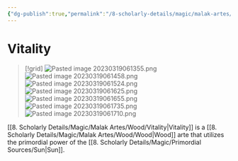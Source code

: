 ```yaml
---
{"dg-publish":true,"permalink":"/8-scholarly-details/magic/malak-artes/wood/vitality/","noteIcon":""}
---
```


# Vitality

>[!grid]
>![Pasted image 20230319061355.png](/img/user/x.%20Assets/Attachments/Pasted%20image%2020230319061355.png)
>![Pasted image 20230319061458.png](/img/user/x.%20Assets/Attachments/Pasted%20image%2020230319061458.png)
>![Pasted image 20230319061524.png](/img/user/x.%20Assets/Attachments/Pasted%20image%2020230319061524.png)
>![Pasted image 20230319061625.png](/img/user/x.%20Assets/Attachments/Pasted%20image%2020230319061625.png)
>![Pasted image 20230319061655.png](/img/user/x.%20Assets/Attachments/Pasted%20image%2020230319061655.png)
>![Pasted image 20230319061735.png](/img/user/x.%20Assets/Attachments/Pasted%20image%2020230319061735.png)
>![Pasted image 20230319061710.png](/img/user/x.%20Assets/Attachments/Pasted%20image%2020230319061710.png)

[[8. Scholarly Details/Magic/Malak Artes/Wood/Vitality\|Vitality]] is a [[8. Scholarly Details/Magic/Malak Artes/Wood/Wood\|Wood]] arte that utilizes the primordial power of the [[8. Scholarly Details/Magic/Primordial Sources/Sun\|Sun]].